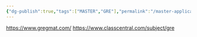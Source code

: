 ```yaml
---
{"dg-publish":true,"tags":["MASTER","GRE"],"permalink":"/master-application/GRE/","dgPassFrontmatter":true,"created":"2022-11-23T00:10:11.801+08:00","updated":"2023-04-23T00:05:42.520+08:00"}
---
```


https://www.gregmat.com/
https://www.classcentral.com/subject/gre
